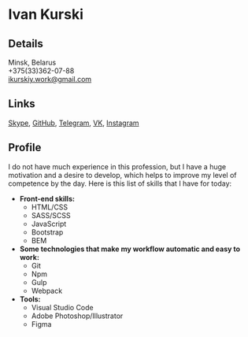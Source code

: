# Ivan Kurski
## Details
Minsk, Belarus  
+375(33)362-07-88  
ikurskiy.work@gmail.com

## Links
[Skype](https://join.skype.com/invite/fcKDwpFC6eJE), [GitHub](https://githwest4fanub.com/), [Telegram](https://t.me/west4n), [VK](https://vk.com/westf4n), [Instagram](https://www.instagram.com/westtfan/)

## Profile
I do not have much experience in this profession, but I have a huge motivation and a desire to develop, which helps to improve my level of competence by the day. Here is this list of skills that I have for today:
* **Front-end skills:**
    * HTML/CSS
    * SASS/SCSS
    * JavaScript
    * Bootstrap
    * BEM
* **Some technologies that make my workflow automatic and easy to work:**
    * Git
    * Npm
    * Gulp
    * Webpack
* **Tools:**
    * Visual Studio Code
    * Adobe Photoshop/Illustrator
    * Figma
